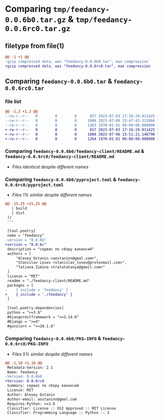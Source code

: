 # Comparing `tmp/feedancy-0.0.6b0.tar.gz` & `tmp/feedancy-0.0.6rc0.tar.gz`

## filetype from file(1)

```diff
@@ -1 +1 @@
-gzip compressed data, was "feedancy-0.0.6b0.tar", max compression
+gzip compressed data, was "feedancy-0.0.6rc0.tar", max compression
```

## Comparing `feedancy-0.0.6b0.tar` & `feedancy-0.0.6rc0.tar`

### file list

```diff
@@ -1,3 +1,3 @@
--rw-r--r--   0        0        0      657 2023-07-03 17:16:29.011425 feedancy-0.0.6b0/feedancy-client/README.md
--rw-r--r--   0        0        0     1006 2023-07-06 15:47:43.313866 feedancy-0.0.6b0/pyproject.toml
--rw-r--r--   0        0        0     1263 1970-01-01 00:00:00.000000 feedancy-0.0.6b0/PKG-INFO
+-rw-r--r--   0        0        0      657 2023-07-03 17:16:29.011425 feedancy-0.0.6rc0/feedancy-client/README.md
+-rw-r--r--   0        0        0     1008 2023-07-06 15:51:21.146790 feedancy-0.0.6rc0/pyproject.toml
+-rw-r--r--   0        0        0     1264 1970-01-01 00:00:00.000000 feedancy-0.0.6rc0/PKG-INFO
```

### Comparing `feedancy-0.0.6b0/feedancy-client/README.md` & `feedancy-0.0.6rc0/feedancy-client/README.md`

 * *Files identical despite different names*

### Comparing `feedancy-0.0.6b0/pyproject.toml` & `feedancy-0.0.6rc0/pyproject.toml`

 * *Files 1% similar despite different names*

```diff
@@ -15,25 +15,25 @@
   | build
   | dist
 )/
 '''
 
 [tool.poetry]
 name = "feedancy"
-version = "0.0.6b"
+version = "0.0.6c"
 description = "сервис по сбору вакансий"
 authors = [
     "Alexey Ostanin <aostaninn@gmal.com>",
     "Stanislav Losev <stanislav_losev@protonmail.com>",
     "Tatiana Zimina <tratatatanya@gmail.com>"
 ]
 license = "MIT"
 readme = "./feedancy-client/README.md"
 packages = [
-    { include = 'feedancy' }
+    { include = './feedancy' }
 ]
 
 [tool.poetry.dependencies]
 python = ">=3.8"
 #djangorestframework = ">=3.14.0"
 #Django = ">=4"
 #gunicorn = ">=20.1.0"
```

### Comparing `feedancy-0.0.6b0/PKG-INFO` & `feedancy-0.0.6rc0/PKG-INFO`

 * *Files 5% similar despite different names*

```diff
@@ -1,10 +1,10 @@
 Metadata-Version: 2.1
 Name: feedancy
-Version: 0.0.6b0
+Version: 0.0.6rc0
 Summary: сервис по сбору вакансий
 License: MIT
 Author: Alexey Ostanin
 Author-email: aostaninn@gmal.com
 Requires-Python: >=3.8
 Classifier: License :: OSI Approved :: MIT License
 Classifier: Programming Language :: Python :: 3
```

